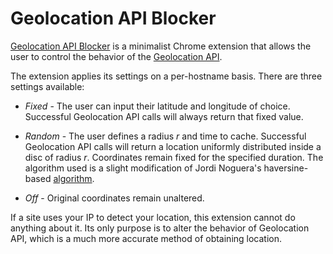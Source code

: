 # Geolocation API Blocker

[Geolocation API Blocker](https://chromewebstore.google.com/detail/geolocation-api-blocker/cbpmbkimnhdlaibdcngplgmchiibjeni) is a minimalist Chrome extension that allows the user to control the behavior of the [Geolocation API](https://developer.mozilla.org/en-US/docs/Web/API/Geolocation_API).

The extension applies its settings on a per-hostname basis. There are three settings available:

* _Fixed_ - The user can input their latitude and longitude of choice. Successful Geolocation API calls will always return that fixed value.

* _Random_ - The user defines a radius _r_ and time to cache. Successful Geolocation API calls will return a location uniformly distributed inside a disc of radius _r_. Coordinates remain fixed for the specified duration. The algorithm used is a slight modification of Jordi Noguera's haversine-based [algorithm](https://jordinl.com/posts/2019-02-15-how-to-generate-random-geocoordinates-within-given-radius).

* _Off_ - Original coordinates remain unaltered.

If a site uses your IP to detect your location, this extension cannot do anything about it. Its only purpose is to alter the behavior of Geolocation API, which is a much more accurate method of obtaining location.
